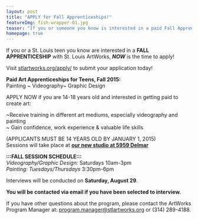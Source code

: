 ```yaml
---
layout: post
title: "APPLY for Fall Apprenticeships!"
featureImg: fish-wrapper-01.jpg
teaser: "If you or someone you know is interested in a paid Fall Apprenticeship with St. Louis ArtWorks, NOW is the time to apply! Click \"APPLY\" above for more information!"
homepage: true
---
```

 

If you or a St. Louis teen you know are interested in a **FALL APPRENTICESHIP** with St. Louis ArtWorks, _**NOW**_ is the time to apply!

Visit [stlartworks.org/apply/](http://stlartworks.org/apply/) to submit your application today!

**Paid Art Apprenticeships for Teens, Fall 2015:**  
Painting ~ Videography~ Graphic Design

APPLY NOW if you are 14-18 years old and interested in getting paid to create art:

~Receive training in different art mediums, especially videography and painting  
~ Gain confidence, work experience &amp; valuable life skills

(APPLICANTS MUST BE 14 YEARS OLD BY JANUARY 1, 2015)  
Sessions will take place at **[our new studio at 5959 Delmar](https://www.google.com/maps/place/5959+Delmar+Blvd,+St+Louis,+MO+63112/@38.6548341,-90.2927678,17z/data=!4m2!3m1!1s0x87df4aacff16250b:0xef4a139e5304dde7)**

**:::FALL SESSION SCHEDULE:::**  
_Videography/Graphic Design:_ Saturdays 10am-3pm  
_Painting: Tuesdays/Thursdays_ 3:30pm-6pm

Interviews will be conducted on **Saturday, August 29**.

**You will be contacted via email if you have been selected to interview.**

If you have other questions about the program, please contact the ArtWorks Program Manager at: [program.manager@stlartworks.org](javascript:void&#40;location.href=) or (314) 289-4188.
